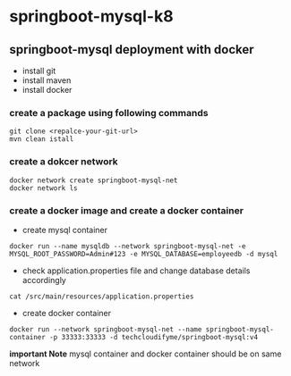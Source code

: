 # springboot-mysql-k8

## springboot-mysql deployment with docker
  - install git
  - install maven
  - install docker
### create a package using following commands
```
git clone <repalce-your-git-url>
mvn clean istall
```
### create a dokcer network
```
docker network create springboot-mysql-net
docker network ls
```
### create a docker image and create a docker container
- create mysql container
```
docker run --name mysqldb --network springboot-mysql-net -e MYSQL_ROOT_PASSWORD=Admin#123 -e MYSQL_DATABASE=employeedb -d mysql
```
- check application.properties file and change database details accordingly
```
cat /src/main/resources/application.properties
```
- create docker container
```
docker run --network springboot-mysql-net --name springboot-mysql-container -p 33333:33333 -d techcloudifyme/springboot-mysql:v4
```
**important Note** mysql container and docker container should be on same network
